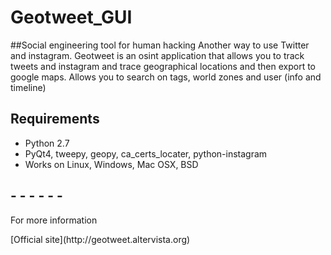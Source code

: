 # Geotweet_GUI
##Social engineering tool for human hacking
Another way to use Twitter and instagram.
Geotweet is an osint application that allows you to track tweets and instagram and trace geographical locations and then export to google maps.
Allows you to search on tags, world zones and user (info and timeline)

## Requirements
* Python 2.7
* PyQt4, tweepy, geopy, ca_certs_locater, python-instagram
* Works on Linux, Windows, Mac OSX, BSD

##   -   -   -   -   -   -
<dl>
  <dt>For more information</dt>
  </dl> 
[Official site](http://geotweet.altervista.org)
